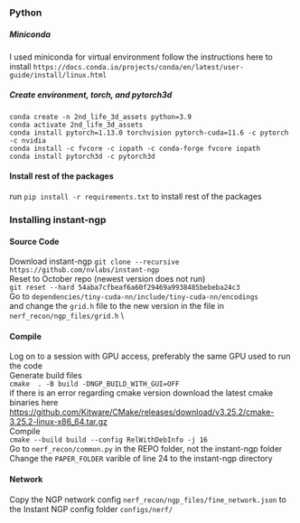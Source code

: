 ### Python 
##### Miniconda
I used miniconda for virtual environment 
follow the instructions here to install
```https://docs.conda.io/projects/conda/en/latest/user-guide/install/linux.html```
##### Create environment, torch, and pytorch3d
```conda create -n 2nd_life_3d_assets python=3.9```\
```conda activate 2nd_life_3d_assets```\
```conda install pytorch=1.13.0 torchvision pytorch-cuda=11.6 -c pytorch -c nvidia```\
```conda install -c fvcore -c iopath -c conda-forge fvcore iopath```\
```conda install pytorch3d -c pytorch3d```
#### Install rest of the packages
run ```pip install -r requirements.txt``` to install rest of the packages

### Installing instant-ngp
#### Source Code
Download instant-ngp
```git clone --recursive https://github.com/nvlabs/instant-ngp``` \
Reset to October repo (newest version does not run) \
```git reset --hard 54aba7cfbeaf6a60f29469a9938485bebeba24c3``` \
Go to ```dependencies/tiny-cuda-nn/include/tiny-cuda-nn/encodings``` \
and change the ```grid.h``` file to the new version in the file in ```nerf_recon/ngp_files/grid.h``` \

#### Compile
Log on to a session with GPU access, preferably the same GPU used to run the code\
Generate build files \
```cmake  . -B build -DNGP_BUILD_WITH_GUI=OFF```\
if there is an error regarding cmake version download the latest cmake binaries here \
https://github.com/Kitware/CMake/releases/download/v3.25.2/cmake-3.25.2-linux-x86_64.tar.gz \
Compile \
```cmake --build build --config RelWithDebInfo -j 16``` \
Go to ```nerf_recon/common.py``` in the REPO folder, not the instant-ngp folder \
Change the ```PAPER_FOLDER``` varible of line 24 to the instant-ngp directory


#### Network
Copy the NGP network config ```nerf_recon/ngp_files/fine_network.json``` to the Instant NGP config folder ```configs/nerf/```